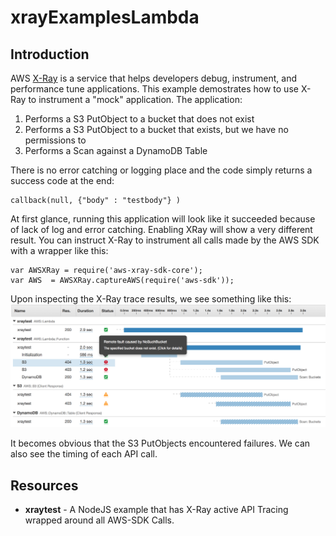 # xrayExamplesLambda

## Introduction
AWS  [X-Ray](https://aws.amazon.com/xray/) is a service that helps developers debug, instrument, and performance tune applications.
This example demostrates how to use X-Ray to instrument a "mock" application. The application:

1. Performs a S3 PutObject to a bucket that does not exist
2. Performs a S3 PutObject to a bucket that exists, but we have no permissions to
3. Performs a Scan against a DynamoDB Table

There is no error catching or logging place and the code simply returns a success code at the end:

```node
callback(null, {"body" : "testbody"} )
```

At first glance,  running this application will look like it succeeded because of lack of log and error catching.
Enabling XRay will show a very different result. You can instruct X-Ray to instrument all calls made by the AWS SDK with a wrapper like this:

```node
var AWSXRay = require('aws-xray-sdk-core');
var AWS  = AWSXRay.captureAWS(require('aws-sdk'));
```

Upon inspecting the X-Ray trace results, we see something like this:
![SAM Local Start API](media/xray.png)

It becomes obvious that the S3 PutObjects encountered failures. We can also see the timing of each API call.

## Resources

- **xraytest** - A NodeJS example that has X-Ray active API Tracing wrapped around all AWS-SDK Calls.